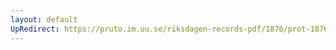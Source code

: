 ```yaml
---
layout: default
UpRedirect: https://pruto.im.uu.se/riksdagen-records-pdf/1876/prot-1876--ak--033/prot-1876--ak--033_025.pdf
---
```

